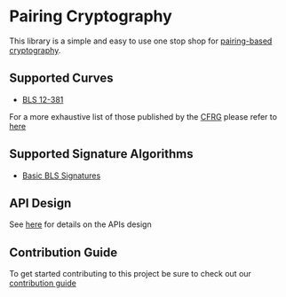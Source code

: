 # Pairing Cryptography

This library is a simple and easy to use one stop shop for [pairing-based cryptography](https://en.wikipedia.org/wiki/Pairing-based_cryptography).

## Supported Curves

- [BLS 12-381](https://tools.ietf.org/html/draft-irtf-cfrg-pairing-friendly-curves-09#section-4.2.1)

For a more exhaustive list of those published by the [CFRG](https://irtf.org/cfrg) please refer to [here](https://tools.ietf.org/html/draft-irtf-cfrg-pairing-friendly-curves-09)

## Supported Signature Algorithms

- [Basic BLS Signatures](https://tools.ietf.org/html/draft-irtf-cfrg-bls-signature-04#section-3.1)

## API Design

See [here](API.md) for details on the APIs design

## Contribution Guide

To get started contributing to this project be sure to check out our [contribution guide](./docs/CONTRIBUTING.md)
